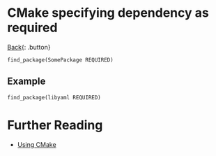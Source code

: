 # CMake specifying dependency as required

[Back](../../index.md#cmake){: .button}

```
find_package(SomePackage REQUIRED)
```

## Example

```
find_package(libyaml REQUIRED)
```

# Further Reading

- [Using CMake](https://eliasdaler.github.io/using-cmake/)
